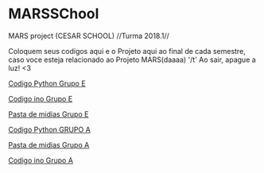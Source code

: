 # MARSSChool
MARS project (CESAR SCHOOL) //Turma 2018.1//

Coloquem seus codigos aqui e o Projeto aqui ao final de cada semestre, caso voce esteja relacionado ao Projeto MARS(daaaa) '/t'
Ao sair, apague a luz! <3

[Codigo Python Grupo E](https://github.com/victoralmeida432/MARSSChool/blob/master/Python/GRUPOE.py)

[Codigo ino Grupo E](https://github.com/victoralmeida432/MARSSChool/blob/master/Arduino/GRUPOE.ino)

[Pasta de midias Grupo E](https://github.com/victoralmeida432/MARSSChool/tree/master/MidiaGRUPOE)

[Codigo Python GRUPO A](https://github.com/victoralmeida432/MARSSChool/blob/master/Python/GRUPOA.py)

[Pasta de midias Grupo A](https://github.com/victoralmeida432/MARSSChool/tree/master/MidiaGRUPOA)

[Codigo ino Grupo A](https://github.com/victoralmeida432/MARSSChool/blob/master/Arduino/GRUPOA.ino)
